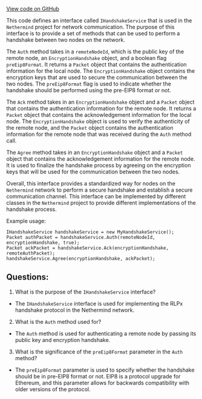[View code on GitHub](https://github.com/nethermindeth/nethermind/Nethermind.Network/Rlpx/Handshake/IEncryptionHandshakeService.cs)

This code defines an interface called `IHandshakeService` that is used in the `Nethermind` project for network communication. The purpose of this interface is to provide a set of methods that can be used to perform a handshake between two nodes on the network. 

The `Auth` method takes in a `remoteNodeId`, which is the public key of the remote node, an `EncryptionHandshake` object, and a boolean flag `preEip8Format`. It returns a `Packet` object that contains the authentication information for the local node. The `EncryptionHandshake` object contains the encryption keys that are used to secure the communication between the two nodes. The `preEip8Format` flag is used to indicate whether the handshake should be performed using the pre-EIP8 format or not. 

The `Ack` method takes in an `EncryptionHandshake` object and a `Packet` object that contains the authentication information for the remote node. It returns a `Packet` object that contains the acknowledgement information for the local node. The `EncryptionHandshake` object is used to verify the authenticity of the remote node, and the `Packet` object contains the authentication information for the remote node that was received during the `Auth` method call. 

The `Agree` method takes in an `EncryptionHandshake` object and a `Packet` object that contains the acknowledgement information for the remote node. It is used to finalize the handshake process by agreeing on the encryption keys that will be used for the communication between the two nodes. 

Overall, this interface provides a standardized way for nodes on the `Nethermind` network to perform a secure handshake and establish a secure communication channel. This interface can be implemented by different classes in the `Nethermind` project to provide different implementations of the handshake process. 

Example usage:

```
IHandshakeService handshakeService = new MyHandshakeService();
Packet authPacket = handshakeService.Auth(remoteNodeId, encryptionHandshake, true);
Packet ackPacket = handshakeService.Ack(encryptionHandshake, remoteAuthPacket);
handshakeService.Agree(encryptionHandshake, ackPacket);
```
## Questions: 
 1. What is the purpose of the `IHandshakeService` interface?
- The `IHandshakeService` interface is used for implementing the RLPx handshake protocol in the Nethermind network.

2. What is the `Auth` method used for?
- The `Auth` method is used for authenticating a remote node by passing its public key and encryption handshake.

3. What is the significance of the `preEip8Format` parameter in the `Auth` method?
- The `preEip8Format` parameter is used to specify whether the handshake should be in pre-EIP8 format or not. EIP8 is a protocol upgrade for Ethereum, and this parameter allows for backwards compatibility with older versions of the protocol.